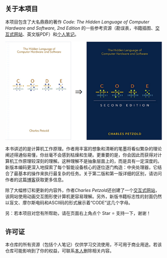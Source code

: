## 关于本项目

本项目包含了大名鼎鼎的著作 *Code: The Hidden Language of Computer Hardware and Software, 2nd Edition* 的一些参考资源（勘误表，书籍插图、[交互式网站](https://codehiddenlanguage.com/)、英文版PDF）和<a href="个人笔记">个人笔记</a>。

<div align="center"><img src="assets/image-20250223160328936.png"></div>



本书讲述的是计算机工作原理。作者用丰富的想象和清晰的笔墨将看似繁杂的理论阐述得通俗易懂，你丝毫不会感到枯燥和生硬。更重要的是，你会因此而获得对计算机工作原理较深刻的理解。这种理解不是抽象层面上的，而是具有一定深度的。新版本编码更深入地探索了每个智能设备核心的逐位逐门构造：中央处理器，它结合了最基本的操作来执行最复杂的任务。关于第二版和第一版详细的区别，请访问作者的这篇[博客](https://www.charlespetzold.com/blog/2022/09/The-Changes-for-the-2nd-Edition-of-Code.html)获取更多信息。

除了大幅修订和更新的内容外，作者*Charles Petzold*还创建了一个[交互式网站](https://codehiddenlanguage.com/)，该网站使用动画交互图形使计算机更容易理解。另外，新版书籍标志性的封面仍然以盲文、摩尔斯电码和ASCII码的形式展示着“CODE”这几个字母。

另：若本项目对您有所帮助，请在页面右上角点个 Star ⭐ 支持一下，谢谢！

## 许可证

本仓库的所有资源（包括个人笔记）仅供学习交流使用，不可用于商业用途。若该仓库可能影响到了你的权益，可联系<a href="mailto:ascendho@outlook.com">本人</a>删除相关内容。
